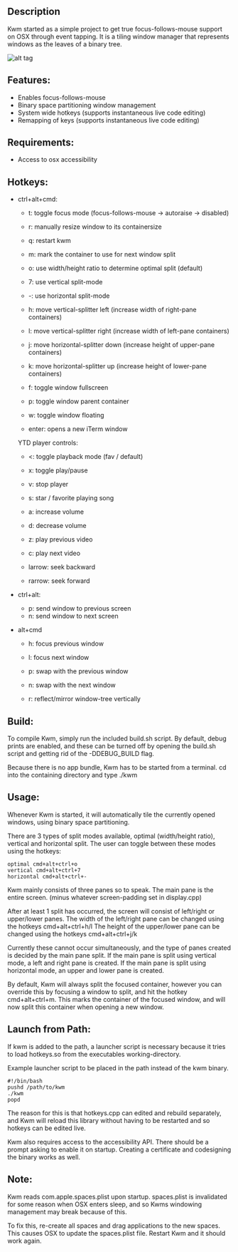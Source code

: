 ## Description

Kwm started as a simple project to get true focus-follows-mouse support on OSX through event tapping.
It is a tiling window manager that represents windows as the leaves of a binary tree.

![alt tag](https://cloud.githubusercontent.com/assets/6175959/11390251/8c8b6952-9348-11e5-9e4d-e77152f7536f.png)

## Features:
- Enables focus-follows-mouse
- Binary space partitioning window management
- System wide hotkeys (supports instantaneous live code editing)
- Remapping of keys (supports instantaneous live code editing)

## Requirements:
- Access to osx accessibility

## Hotkeys:
- ctrl+alt+cmd:
    - t: toggle focus mode (focus-follows-mouse -> autoraise -> disabled)
    - r: manually resize window to its containersize
    - q: restart kwm

    - m: mark the container to use for next window split

    - o: use width/height ratio to determine optimal split (default)
    - 7: use vertical split-mode
    - -: use horizontal split-mode

    - h: move vertical-splitter left
         (increase width of right-pane containers)

    - l: move vertical-splitter right
         (increase width of left-pane containers)

    - j: move horizontal-splitter down
         (increase height of upper-pane containers)

    - k: move horizontal-splitter up
         (increase height of lower-pane containers)

    - f: toggle window fullscreen
    - p: toggle window parent container
    - w: toggle window floating
    - enter: opens a new iTerm window

    YTD player controls:
    - <: toggle playback mode (fav / default)
    - x: toggle play/pause
    - v: stop player

    - s: star / favorite playing song

    - a: increase volume
    - d: decrease volume
    
    - z: play previous video
    - c: play next video

    - larrow: seek backward
    - rarrow: seek forward

- ctrl+alt:
    - p: send window to previous screen
    - n: send window to next screen

- alt+cmd
    - h: focus previous window
    - l: focus next window

    - p: swap with the previous window
    - n: swap with the next window

    - r: reflect/mirror window-tree vertically

## Build:

To compile Kwm, simply run the included build.sh script.
By default, debug prints are enabled, and these can be turned
off by opening the build.sh script and getting rid of the -DDEBUG_BUILD flag.

Because there is no app bundle, Kwm has to be started from
a terminal. cd into the containing directory and type ./kwm

## Usage:

Whenever Kwm is started, it will automatically tile the currently
opened windows, using binary space partitioning.

There are 3 types of split modes available, optimal (width/height ratio), vertical and horizontal split.
The user can toggle between these modes using the hotkeys:

    optimal cmd+alt+ctrl+o
    vertical cmd+alt+ctrl+7
    horizontal cmd+alt+ctrl+-

Kwm mainly consists of three panes so to speak. The main pane is the entire screen.
(minus whatever screen-padding set in display.cpp)

After at least 1 split has occurred, the screen will consist of left/right or upper/lower panes.
The width of the left/right pane can be changed using the hotkeys cmd+alt+ctrl+h/l
The height of the upper/lower pane can be changed using the hotkeys cmd+alt+ctrl+j/k

Currently these cannot occur simultaneously, and the type of panes created is decided by the main pane split.
If the main pane is split using vertical mode, a left and right pane is created.
If the main pane is split using horizontal mode, an upper and lower pane is created.

By default, Kwm will always split the focused container, however you can override this
by focusing a window to split, and hit the hotkey cmd+alt+ctrl+m.
This marks the container of the focused window, and will now split this container
when opening a new window.

## Launch from Path:

If kwm is added to the path, a launcher script is necessary
because it tries to load hotkeys.so from the executables working-directory.

Example launcher script to be placed in the path instead of the kwm binary.

    #!/bin/bash
    pushd /path/to/kwm
    ./kwm
    popd

The reason for this is that hotkeys.cpp can edited and rebuild separately,
and Kwm will reload this library without having to be restarted and so
hotkeys can be edited live.

Kwm also requires access to the accessibility API.
There should be a prompt asking to enable it on startup.
Creating a certificate and codesigning the binary works as well.

## Note:

Kwm reads com.apple.spaces.plist upon startup.
spaces.plist is invalidated for some reason when OSX
enters sleep, and so Kwms windowing management may break
because of this.

To fix this, re-create all spaces and drag applications to the new spaces.
This causes OSX to update the spaces.plist file.
Restart Kwm and it should work again.
